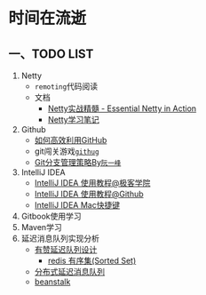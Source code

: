 # 时间在流逝


## 一、TODO LIST

1. Netty
	- `remoting`代码阅读
	- 文档
		- [Netty实战精髓 - Essential Netty in Action](https://www.gitbook.com/book/waylau/essential-netty-in-action/details)
		- [Netty学习笔记](http://skyao.github.io/leaning-netty/buffer/buffer.html)
2. Github
	- [如何高效利用GitHub](http://www.yangzhiping.com/tech/github.html)
	- git闯关游戏[`githug`](https://github.com/Gazler/githug)
	- [Git分支管理策略By`阮一峰`](http://www.ruanyifeng.com/blog/2012/07/git.html)
3. IntelliJ IDEA
	- [IntelliJ IDEA 使用教程@极客学院](http://wiki.jikexueyuan.com/project/intellij-idea-tutorial/)
	- [IntelliJ IDEA 使用教程@Github](https://github.com/judasn/IntelliJ-IDEA-Tutorial/)
	- [IntelliJ IDEA Mac快捷键](https://resources.jetbrains.com/assets/products/intellij-idea/IntelliJIDEA_ReferenceCard_Mac.pdf)
4. Gitbook使用学习
5. Maven学习
6. 延迟消息队列实现分析
	- [有赞延迟队列设计](http://tech.youzan.com/queuing_delay)
		- [redis 有序集(Sorted Set)](https://redis.readthedocs.org/en/2.4/sorted_set.html)
	- [分布式延迟消息队列](http://zhangyp.net/rabbitmq-delayqueue/)
	- [beanstalk](http://kr.github.io/beanstalkd/download.html)
